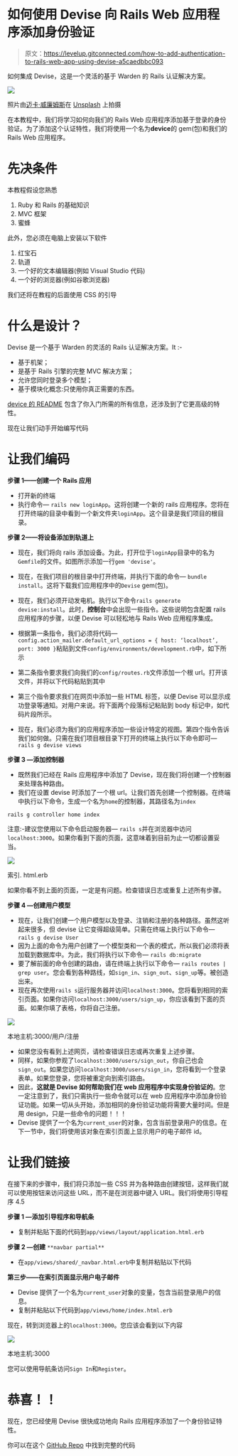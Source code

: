# 如何使用 Devise 向 Rails Web 应用程序添加身份验证

> 原文：<https://levelup.gitconnected.com/how-to-add-authentication-to-rails-web-app-using-devise-a5caedbbc093>

如何集成 Devise，这是一个灵活的基于 Warden 的 Rails 认证解决方案。

![](img/9a19827e21d43414dac03bc7b40a1c53.png)

照片由[迈卡·威廉姆斯](https://unsplash.com/@mr_williams_photography?utm_source=medium&utm_medium=referral)在 [Unsplash](https://unsplash.com?utm_source=medium&utm_medium=referral) 上拍摄

在本教程中，我们将学习如何向我们的 Rails Web 应用程序添加基于登录的身份验证。为了添加这个认证特性，我们将使用一个名为**device**的 gem(包)和我们的 Rails Web 应用程序。

# 先决条件

本教程假设您熟悉

1.  Ruby 和 Rails 的基础知识
2.  MVC 框架
3.  蜜蜂

此外，您必须在电脑上安装以下软件

1.  红宝石
2.  轨道
3.  一个好的文本编辑器(例如 Visual Studio 代码)
4.  一个好的浏览器(例如谷歌浏览器)

我们还将在教程的后面使用 CSS 的引导

# 什么是设计？

Devise 是一个基于 Warden 的灵活的 Rails 认证解决方案。It :-

*   基于机架；
*   是基于 Rails 引擎的完整 MVC 解决方案；
*   允许您同时登录多个模型；
*   基于模块化概念:只使用你真正需要的东西。

[device 的 README](https://github.com/heartcombo/devise#getting-started) 包含了你入门所需的所有信息，还涉及到了它更高级的特性。

现在让我们动手开始编写代码

# 让我们编码

**步骤 1——创建一个 Rails 应用**

*   打开新的终端
*   执行命令— `rails new loginApp`。这将创建一个新的 rails 应用程序。您将在打开终端的目录中看到一个新文件夹`loginApp`。这个目录是我们项目的根目录。

**步骤 2——将设备添加到轨道上**

*   现在，我们将向 rails 添加设备。为此，打开位于`loginApp`目录中的名为`Gemfile`的文件。如图所示添加一行`gem 'devise'`。

*   现在，在我们项目的根目录中打开终端，并执行下面的命令— `bundle install`。这将下载我们应用程序中的`Devise` gem(包)。
*   现在，我们必须开动发电机。执行以下命令`rails generate devise:install`。此时，**控制台**中会出现一些指令。这些说明包含配置 rails 应用程序的步骤，以便 Devise 可以轻松地与 Rails Web 应用程序集成。
*   根据第一条指令，我们必须将代码— `config.action_mailer.default_url_options = { host: ‘localhost’, port: 3000 }`粘贴到文件`config/environments/development.rb`中，如下所示

*   第二条指令要求我们向我们的`config/routes.rb`文件添加一个根 url。打开该文件，并将以下代码粘贴到其中

*   第三个指令要求我们在网页中添加一些 HTML 标签，以便 Devise 可以显示成功登录等通知。对用户来说。将下面两个段落标记粘贴到 body 标记中，如代码片段所示。

*   现在，我们必须为我们的应用程序添加一些设计特定的视图。第四个指令告诉我们如何做。只需在我们项目根目录下打开的终端上执行以下命令即可— `rails g devise views`

**步骤 3 —添加控制器**

*   既然我们已经在 Rails 应用程序中添加了 Devise，现在我们将创建一个控制器来处理各种路由。
*   我们在设置 devise 时添加了一个根 url。让我们首先创建一个控制器。在终端中执行以下命令，生成一个名为`home`的控制器，其路径名为`index`

`rails g controller home index`

注意:-建议您使用以下命令启动服务器— `rails s`并在浏览器中访问`localhost:3000`。如果你看到下面的页面，这意味着到目前为止一切都设置妥当。

![](img/720edcf1dc9c7671346ab6fdd6aa89d5.png)

索引. html.erb

如果你看不到上面的页面，一定是有问题。检查错误日志或重复上述所有步骤。

**步骤 4 —创建用户模型**

*   现在，让我们创建一个用户模型以及登录、注销和注册的各种路径。虽然这听起来很多，但 devise 让它变得超级简单。只需在终端上执行以下命令— `rails g devise User`
*   因为上面的命令为用户创建了一个模型类和一个表的模式，所以我们必须将表加载到数据库中。为此，我们将执行以下命令— `rails db:migrate`
*   要了解前面的命令创建的路由，请在终端上执行以下命令— `rails routes | grep user`。您会看到各种路线，如`sign_in`、`sign_out`、`sign_up`等。被创造出来。
*   现在再次使用`rails s`运行服务器并访问`localhost:3000`。您将看到相同的索引页面。如果你访问`localhost:3000/users/sign_up`，你应该看到下面的页面。如果你填了表格，你将自己注册。

![](img/2e4c3db7a23cc89032f6cfba40c4369a.png)

本地主机:3000/用户/注册

*   如果您没有看到上述网页，请检查错误日志或再次重复上述步骤。
*   同样，如果你参观了`localhost:3000/users/sign_out`，你自己也会`sign_out`。如果您访问`localhost:3000/users/sign_in`，您将看到一个登录表单。如果您登录，您将被重定向到索引路由。
*   因此，**这就是 Devise 如何帮助我们在 web 应用程序中实现身份验证的**。您一定注意到了，我们只需执行一些命令就可以在 web 应用程序中添加身份验证功能。如果一切从头开始，添加相同的身份验证功能将需要大量时间。但是用 design，只是一些命令的问题！！！
*   Devise 提供了一个名为`current_user`的对象，包含当前登录用户的信息。在下一节中，我们将使用该对象在索引页面上显示用户的电子邮件 id。

# 让我们链接

在接下来的步骤中，我们将只添加一些 CSS 并为各种路由创建按钮，这样我们就可以使用按钮来访问这些 URL，而不是在浏览器中键入 URL。我们将使用引导程序 4.5

**步骤 1 —添加引导程序和导航条**

*   复制并粘贴下面的代码到`app/views/layout/application.html.erb`

**步骤 2 —创建** `**navbar partial**`

*   在`app/views/shared/_navbar.html.erb`中复制并粘贴以下代码

**第三步——在索引页面显示用户电子邮件**

*   Devise 提供了一个名为`current_user`对象的变量，包含当前登录用户的信息。
*   复制并粘贴以下代码到`app/views/home/index.html.erb`

现在，转到浏览器上的`localhost:3000`。您应该会看到以下内容

![](img/f0d8557a5d7bee894b0f43d1c5404f5f.png)

本地主机:3000

您可以使用导航条访问`Sign In`和`Register`。

# **恭喜！！**

现在，您已经使用 Devise 很快成功地向 Rails 应用程序添加了一个身份验证特性。

你可以在这个 [GitHub Repo](https://github.com/webtutsplus/DeviseRails) 中找到完整的代码